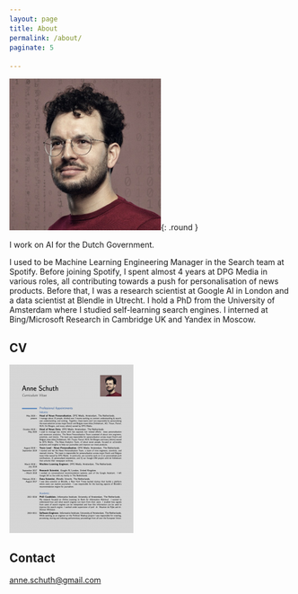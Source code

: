 ```yaml
---
layout: page
title: About
permalink: /about/
paginate: 5

---
```


![Picture of Anne Schuth](/assets/anne-campus-270x270.png){: .round }

I work on AI for the Dutch Government. 

I used to be Machine Learning Engineering Manager in the Search team at Spotify.
Before joining Spotify, I spent almost 4 years at DPG Media in various roles, all contributing towards a push for
personalisation of news products. Before that, I was a research scientist at Google AI in London and a data scientist at Blendle in Utrecht. I hold a PhD
from the University of Amsterdam where I studied self-learning search engines. I interned at Bing/Microsoft Research in
Cambridge UK and Yandex in Moscow.

## CV

[![CV Anne Schuth](/assets/cv-thumbnail.png)](/assets/cv-anne-schuth.pdf)

## Contact

<anne.schuth@gmail.com>
